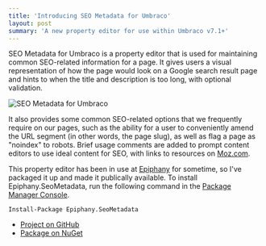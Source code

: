 ```yaml
---
title: 'Introducing SEO Metadata for Umbraco'
layout: post
summary: 'A new property editor for use within Umbraco v7.1+'
---
```


SEO Metadata for Umbraco is a property editor that is used for maintaining common SEO-related information for a page. It gives users a visual representation of how the page would look on a Google search result page and hints to when the title and description is too long, with optional validation. 

![SEO Metadata for Umbraco](https://raw.githubusercontent.com/ryanlewis/seo-metadata/master/images/example1.gif)

It also provides some common SEO-related options that we frequently require on our pages, such as the ability for a user to conveniently amend the URL segment (in other words, the page slug), as well as flag a page as "noindex" to robots. Brief usage comments are added to prompt content editors to use ideal content for SEO, with links to resources on [Moz.com](http://moz.com/).

This property editor has been in use at [Epiphany][1] for sometime, so I've packaged it up and made it publically available. To install Epiphany.SeoMetadata, run the following command in the [Package Manager Console][3].

```
Install-Package Epiphany.SeoMetadata
```

* [Project on GitHub][2]
* [Package on NuGet][4]

[1]:http://www.epiphanysearch.co.uk
[2]:https://github.com/ryanlewis/seo-metadata
[3]:http://docs.nuget.org/consume/package-manager-console
[4]:https://www.nuget.org/packages/Epiphany.SeoMetadata/